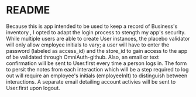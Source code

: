 # README

Because this is app intended to be used to keep a record of Business's inventory , I opted to adapt the login process to stength my app's security. While multiple users are able to create User instances, the placebo validator will only allow employee initials to vary; a user will have to enter the password (labeled as access_id) and the store_id to gain access to the app of be validated through OmniAuth-github. Also, an email or text confirmation will be sent to User.first every time a person logs in. The form to persit the notes from each interaction  which will be a step required to log out will require an employee's initials (employeeInIt) to distinguish between interactions. A separate email detailing account activies will be sent to User.first upon logout.